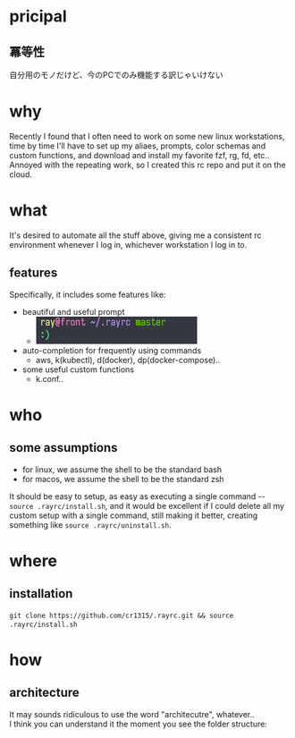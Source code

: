 # pricipal

## 冪等性

自分用のモノだけど、今のPCでのみ機能する訳じゃいけない  


# why

Recently I found that I often need to work on some new linux workstations, time by time I'll have to set up my aliaes, prompts, color schemas and custom functions, and download and install my favorite fzf, rg, fd, etc..  
Annoyed with the repeating work, so I created this rc repo and put it on the cloud.  

# what

It's desired to automate all the stuff above, giving me a consistent rc environment whenever I log in, whichever workstation I log in to.

## features

Specifically, it includes some features like:
- beautiful and useful prompt
    - ![beautiful and useful prompt](./docs/images/linux-prompt-with-git-status.png)
- auto-completion for frequently using commands
    - aws, k(kubectl), d(docker), dp(docker-compose).. 
- some useful custom functions
    - k.conf..


# who

## some assumptions 

- for linux, we assume the shell to be the standard bash
- for macos, we assume the shell to be the standard zsh




It should be easy to setup, as easy as executing a single command -- `source .rayrc/install.sh`, and it would be excellent if I could delete all my custom setup with a single command, still making it better, creating something like `source .rayrc/uninstall.sh`.

# where

## installation

```
git clone https://github.com/cr1315/.rayrc.git && source .rayrc/install.sh
```

# how

## architecture

It may sounds ridiculous to use the word "architecutre", whatever..  
I think you can understand it the moment you see the folder structure:  

```

```